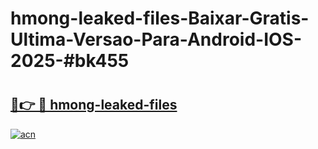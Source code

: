 # hmong-leaked-files-Baixar-Gratis-Ultima-Versao-Para-Android-IOS-2025-#bk455

# <h2><a href="https://ainizakaria.my?title=hmong-leaked-files&ref=24M">🔗👉 🔴 hmong-leaked-files</a></h2>

[![acn](https://github.com/user-attachments/assets/0f9c940e-d8b0-45ae-aac7-cd30a18b3e1c)](https://ainizakaria.my?title=hmong-leaked-files&ref=24M)

